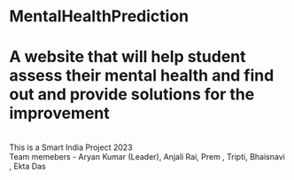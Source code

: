 # MentalHealthPrediction
# A website that will help student assess their mental health and find out and provide solutions for the improvement 
<br>This is a Smart India Project 2023
<br>Team memebers - Aryan Kumar (Leader),  Anjali Rai, Prem , Tripti, Bhaisnavi , Ekta Das
